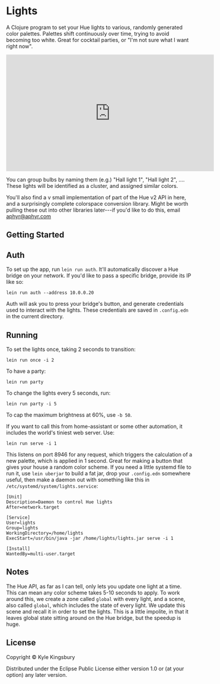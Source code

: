 # Lights

A Clojure program to set your Hue lights to various, randomly generated color
palettes. Palettes shift continuously over time, trying to avoid becoming too
white. Great for cocktail parties, or "I'm not sure what I want right now".

<iframe width="560" height="315" src="https://www.youtube.com/embed/SWW0u2QkY1s?si=y0XUOnOFAzQdjOp1" title="YouTube video player" frameborder="0" allow="accelerometer; autoplay; clipboard-write; encrypted-media; gyroscope; picture-in-picture; web-share" referrerpolicy="strict-origin-when-cross-origin" allowfullscreen></iframe>

You can group bulbs by naming them (e.g.) "Hall light 1", "Hall light 2", ....
These lights will be identified as a cluster, and assigned similar colors.

You'll also find a v small implementation of part of the Hue v2 API in here,
and a surprisingly complete colorspace conversion library. Might be worth
pulling these out into other libraries later---if you'd like to do this, email
aphyr@aphyr.com

## Getting Started

## Auth

To set up the app, run `lein run auth`. It'll automatically discover a Hue
bridge on your network. If you'd like to pass a specific bridge, provide its IP
like so:

```
lein run auth --address 10.0.0.20
```

Auth will ask you to press your bridge's button, and generate credentials
used to interact with the lights. These credentials are saved in `.config.edn`
in the current directory.

## Running

To set the lights once, taking 2 seconds to transition:

```
lein run once -i 2
```

To have a party:

```
lein run party
```

To change the lights every 5 seconds, run:

```
lein run party -i 5
```

To cap the maximum brightness at 60%, use `-b 50`.

If you want to call this from home-assistant or some other automation, it includes the world's tiniest web server. Use:

```
lein run serve -i 1
```

This listens on port 8946 for any request, which triggers the calculation of a
new palette, which is applied in 1 second. Great for making a button that gives
your house a random color scheme. If you need a little systemd file to run it,
use `lein uberjar` to build a fat jar, drop your `.config.edn` somewhere
useful, then make a daemon out with something like this in
`/etc/systemd/system/lights.service`:

```
[Unit]
Description=Daemon to control Hue lights
After=network.target

[Service]
User=lights
Group=lights
WorkingDirectory=/home/lights
ExecStart=/usr/bin/java -jar /home/lights/lights.jar serve -i 1

[Install]
WantedBy=multi-user.target
```

## Notes

The Hue API, as far as I can tell, only lets you update one light at a time.
This can mean any color scheme takes 5-10 seconds to apply. To work around
this, we create a zone called `global` with every light, and a scene, also
called `global`, which includes the state of every light. We update this scene
and recall it in order to set the lights. This is a little impolite, in that it
leaves global state sitting around on the Hue bridge, but the speedup is huge.

## License

Copyright © Kyle Kingsbury

Distributed under the Eclipse Public License either version 1.0 or (at
your option) any later version.
